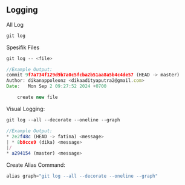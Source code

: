 ## Logging
All Log
```js
git log
```
Spesifik Files
```js
git log -- <file>

//Example Output:
commit 9f7a734f129d9b7a0c5fcba2b51aa8a5b4c4de57 (HEAD -> master)
Author: dikanappoleonz <dikaadityaputra2@gmail.com>
Date:   Mon Sep 2 09:27:52 2024 +0700

    create new file
```

Visual Logging:
```js
git log --all --decorate --oneline --graph

//Example Output:
* 2e2f48c (HEAD -> fatina) <message>
| * 8b8cce9 (dika) <message>
|/
* a294154 (master) <message>
```
Create Alias Command:
```js
alias graph="git log --all --decorate --oneline --graph"
```